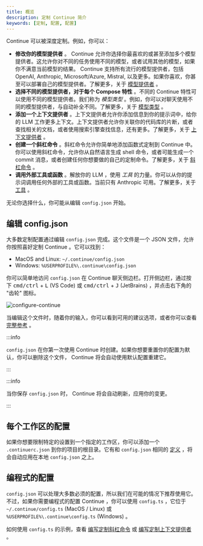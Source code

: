 ```yaml
---
title: 概览
description: 定制 Continue 简介
keywords: [定制, 配置, 配置]
---
```


Continue 可以被深度定制。例如，你可以：

- **修改你的模型提供者** 。 Continue 允许你选择你最喜欢的或甚至添加多个模型提供者。这允许你对不同的任务使用不同的模型，或者试用其他的模型，如果你不满意当前模型的结果。 Continue 支持所有流行的模型提供者，包括 OpenAI, Anthropic, Microsoft/Azure, Mistral, 以及更多。如果你喜欢，你甚至可以部署自己的模型提供者。了解更多，关于 [模型提供者](/customize/model-providers) 。
- **选择不同的模型提供者，对于每个 Compose 特性** 。不同的 Continue 特性可以使用不同的模型提供者。我们称为 _模型类型_ 。例如，你可以对聊天使用不同的模型提供者，与自动补全不同。了解更多，关于 [模型类型](/customize/model-types) 。
- **添加一个上下文提供者** 。上下文提供者允许你添加信息到你的提示词中，给你的 LLM 工作更多上下文。上下文提供者允许你关联你的代码库的片断，或者查找相关的文档，或者使用搜索引擎查找信息，还有更多。了解更多，关于 [上下文提供者](/customize/context-providers) 。
- **创建一个斜杠命令** 。斜杠命令允许你简单地添加函数式定制到 Continue 中。你可以使用斜杠命令，允许你从自然语言生成 shell 命令，或者可能生成一个 commit 消息，或者创建任何你想要做的自己的定制命令。了解更多，关于 [斜杠命令](/customize/slash-commands) 。
- **调用外部工具或函数** 。解放你的 LLM ，使用 _工具_ 的力量。你可以从你的提示词调用任何外部的工具或函数。当前只有 Anthropic 可用。了解更多，关于 [工具](/customize/tools) 。

无论你选择什么，你可能从编辑 `config.json` 开始。

## 编辑 config.json

大多数定制配置通过编辑 `config.json` 完成。这个文件是一个 JSON 文件，允许你按照喜好定制 Continue 。它可以找到：

- MacOS and Linux: `~/.continue/config.json`
- Windows: `%USERPROFILE%\.continue\config.json`

你可以简单地访问 `config.json` 在 Continue 聊天侧边栏。打开侧边栏，通过按下 <kbd>cmd/ctrl</kbd> + <kbd>L</kbd> (VS Code) 或 <kbd>cmd/ctrl</kbd> + <kbd>J</kbd> (JetBrains) ，并点击右下角的 "齿轮" 图标。

![configure-continue](/img/configure-continue.png)

当编辑这个文件时，随着你的输入，你可以看到可用的建议选项，或者你可以查看 [完整参考](./deep-dives/configuration.md) 。

:::info

`config.json` 在你第一次使用  Continue 时创建。如果你想要重置你的配置为默认，你可以删除这个文件， Continue 将会自动使用默认配置重建它。

:::

:::info

当你保存 `config.json` 时， Continue 将会自动刷新，应用你的变更。

:::

## 每个工作区的配置

如果你想要限制特定的设置到一个指定的工作区，你可以添加一个 `.continuerc.json` 到你的项目的根目录。它有和 `config.json` 相同的 [定义](./deep-dives/configuration.md) ，将会自动应用在本地 `config.json` 之上。

## 编程式的配置

`config.json` 可以处理大多数必须的配置，所以我们在可能的情况下推荐使用它。不过，如果你需要编程式的配置 Continue ，你可以使用 `config.ts` ，它位于 `~/.continue/config.ts` (MacOS / Linux) 或 `%USERPROFILE%\.continue\config.ts` (Windows) 。

如何使用 `config.ts` 的示例，查看 [编写定制斜杠命令](./tutorials/build-your-own-slash-command.md#自定义斜杠命令) 或 [编写定制上下文提供者](./tutorials/build-your-own-context-provider.md) 。
